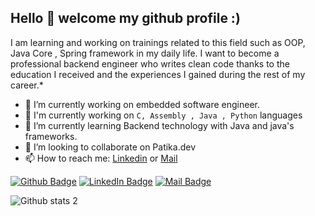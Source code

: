 

## Hello 👋 welcome my github profile :) 

I am learning and working on trainings related to this field such as OOP, Java Core , Spring framework in my daily life. I want to become a professional backend engineer who writes clean code thanks to the education I received and the experiences I gained during the rest of my career.*

- 🔭 I’m currently working on embedded software engineer.
- 👋 I'm currently working on ```C, Assembly , Java , Python``` languages
- 🌱 I’m currently learning Backend technology with Java and java's frameworks.
- 👯 I’m looking to collaborate on Patika.dev
- 📫 How to reach me: [Linkedin](https://www.linkedin.com/in/ali-canli/) or [Mail](mailto:alicanli1995@gmail.com?subject=Hello)

[![Github Badge](https://i.ibb.co/3zz3vPF/Git-Hub-Mark.png)](https://github.com/alicanli1995)
[![LinkedIn Badge](https://i.ibb.co/DVdTPH9/super-tiny-icons-linkedin-1324450747503589428.png)](https://www.linkedin.com/in/ali-canli/)
[![Mail Badge](https://i.ibb.co/k1NMjhh/281769.png)](mailto:alicanli1995@gmail.com?subject=Hello)


![Github stats 2](https://github-readme-stats.vercel.app/api?username=alicanli1995&show_icons=true&theme=radical)




